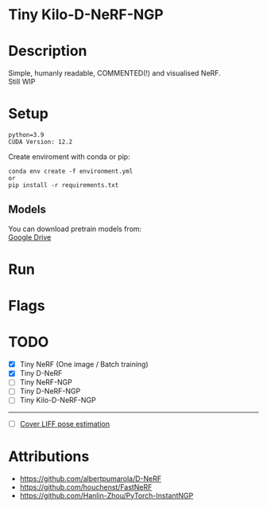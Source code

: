 # Tiny Kilo-D-NeRF-NGP

# Description
Simple, humanly readable, COMMENTED(!) and visualised NeRF.  
Still WIP

# Setup
`python=3.9`  
`CUDA Version: 12.2`

Create enviroment with conda or pip:
```
conda env create -f environment.yml
or 
pip install -r requirements.txt
```

## Models
You can download pretrain models from:  
[Google Drive](https://drive.google.com/drive/folders/1bD93brXrHU2QZ_uuXFiHMARtMg4lVdAK?usp=sharing)


# Run


# Flags



# TODO
- [x] Tiny NeRF (One image / Batch training)
- [x] Tiny D-NeRF 
- [ ] Tiny NeRF-NGP
- [ ] Tiny D-NeRF-NGP
- [ ] Tiny Kilo-D-NeRF-NGP
---
- [ ] [Cover LIFF pose estimation](https://github.com/fyusion/llff)

# Attributions
- https://github.com/albertpumarola/D-NeRF
- https://github.com/houchenst/FastNeRF
- https://github.com/Hanlin-Zhou/PyTorch-InstantNGP
